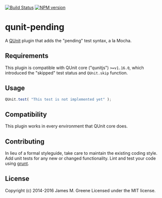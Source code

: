 [![Build Status](https://travis-ci.org/JamesMGreene/qunit-pending.svg?branch=master)](https://travis-ci.org/JamesMGreene/qunit-pending)  [![NPM version](https://badge.fury.io/js/qunit-pending.svg)](http://badge.fury.io/js/qunit-pending)

# qunit-pending

A [QUnit](http://qunitjs.com/) plugin that adds the "pending" test syntax, a la Mocha.


## Requirements

This plugin is compatible with QUnit core ("qunitjs") `>=v1.16.0`, which introduced the "skipped" test status and `QUnit.skip` function.


## Usage

```js
QUnit.test( "This test is not implemented yet" );
```


## Compatibility

This plugin works in every environment that QUnit core does.


## Contributing

In lieu of a formal styleguide, take care to maintain the existing coding style. Add unit tests for any new or changed functionality. Lint and test your code using [grunt](http://gruntjs.com/).


## License

Copyright (c) 2014-2016 James M. Greene
Licensed under the MIT license.
